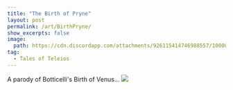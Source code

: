 ```yaml
---
title: "The Birth of Pryne"
layout: post
permalink: /art/BirthPryne/
show_excerpts: false
image:
  path: https://cdn.discordapp.com/attachments/926115414746988557/1000071211491016856/aphroditex.jpg
tag:
  - Tales of Teleios
---
```

A parody of Botticelli's Birth of Venus...
![](https://cdn.discordapp.com/attachments/926115414746988557/1000071211491016856/aphroditex.jpg)